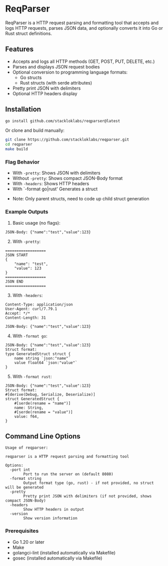 # ReqParser

ReqParser is a HTTP request parsing and formatting tool that accepts and logs HTTP requests, parses JSON data, and optionally converts it into Go or Rust struct definitions.

## Features

- Accepts and logs all HTTP methods (GET, POST, PUT, DELETE, etc.)
- Parses and displays JSON request bodies
- Optional conversion to programming language formats:
  - Go structs
  - Rust structs (with serde attributes)
- Pretty print JSON with delimiters
- Optional HTTP headers display

## Installation

```bash
go install github.com/stackloklabs/reqparser@latest
```

Or clone and build manually:

```bash
git clone https://github.com/stackloklabs/reqparser.git
cd reqparser
make build
```

### Flag Behavior

- With `-pretty`: Shows JSON with delimiters
- Without `-pretty`: Shows compact JSON-Body format
- With `-headers`: Shows HTTP headers
- With `-format go|rust' Generates a struct

* Note: Only parent structs, need to code up child struct generation 

### Example Outputs

1. Basic usage (no flags):
```
JSON-Body: {"name":"test","value":123}
```

2. With `-pretty`:
```
==================
JSON START
{
    "name": "test",
    "value": 123
}
==================
JSON END
==================
```

3. With `-headers`:
```
Content-Type: application/json
User-Agent: curl/7.79.1
Accept: */*
Content-Length: 31

JSON-Body: {"name":"test","value":123}
```

4. With `-format go`:
```
JSON-Body: {"name":"test","value":123}
Struct format:
type GeneratedStruct struct {
    name string `json:"name"`
    value float64 `json:"value"`
}
```

5. With `-format rust`:
```
JSON-Body: {"name":"test","value":123}
Struct format:
#[derive(Debug, Serialize, Deserialize)]
struct GeneratedStruct {
    #[serde(rename = "name")]
    name: String,
    #[serde(rename = "value")]
    value: f64,
}
```

## Command Line Options

```
Usage of reqparser:

reqparser is a HTTP request parsing and formatting tool

Options:
  -port int
        Port to run the server on (default 8080)
  -format string
        Output format type (go, rust) - if not provided, no struct will be generated
  -pretty
        Pretty print JSON with delimiters (if not provided, shows compact JSON-Body)
  -headers
        Show HTTP headers in output
  -version
        Show version information
```

### Prerequisites

- Go 1.20 or later
- Make
- golangci-lint (installed automatically via Makefile)
- gosec (installed automatically via Makefile)
